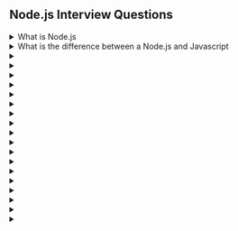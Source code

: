 ## Node.js Interview Questions

<details>
    <summary>What is Node.js</summary>
    
 - Node.js is a very popular scripting language that is primarily used for server-side scripting requirements.
 - It has numerous benifits compared to other server-side programming languages out there, the most noteworthy one being the non-blocking I/O (input/output).
</details>

<details>
    <summary>What is the difference between a Node.js and Javascript</summary>
    
| Factor    | Node.js | Javascript |
| -------- | -------- | ------ |
| Engine  | V8 - Google Chrome     | V8, Spider Monkey and JS Core  |
| Usage | To perform non-blocking activities    | For general client-side operation  |
| Working    | Interpreter-scripting    | Programming language  |

</details>

<details>
    <summary></summary>
    
 - 
 - 
</details>

<details>
    <summary></summary>
    
 - 
 - 
</details>

<details>
    <summary></summary>
    
 - 
 - 
</details>

<details>
    <summary></summary>
    
 - 
 - 
</details>

<details>
    <summary></summary>
    
 - 
 - 
</details>

<details>
    <summary></summary>
    
 - 
 - 
</details>

<details>
    <summary></summary>
    
 - 
 - 
</details>

<details>
    <summary></summary>
    
 - 
 - 
</details>

<details>
    <summary></summary>
    
 - 
 - 
</details>

<details>
    <summary></summary>
    
 - 
 - 
</details>

<details>
    <summary></summary>
    
 - 
 - 
</details>

<details>
    <summary></summary>
    
 - 
 - 
</details>

<details>
    <summary></summary>
    
 - 
 - 
</details>

<details>
    <summary></summary>
    
 - 
 - 
</details>

<details>
    <summary></summary>
    
 - 
 - 
</details>

<details>
    <summary></summary>
    
 - 
 - 
</details>

<details>
    <summary></summary>
    
 - 
 - 
</details>

<details>
    <summary></summary>
    
 - 
 - 
</details>